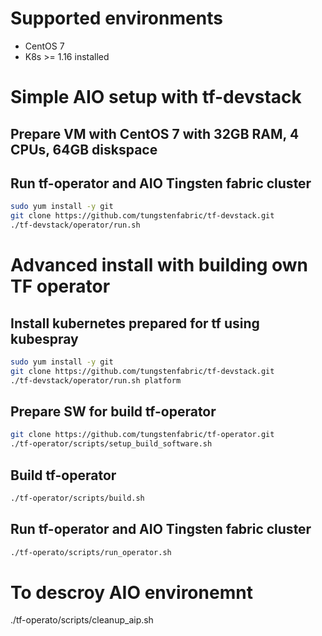 # Supported environments
- CentOS 7
- K8s >= 1.16 installed

# Simple AIO setup with tf-devstack
## Prepare VM with CentOS 7 with 32GB RAM, 4 CPUs, 64GB diskspace
## Run tf-operator and AIO Tingsten fabric cluster
```bash
sudo yum install -y git
git clone https://github.com/tungstenfabric/tf-devstack.git
./tf-devstack/operator/run.sh
```

# Advanced install with building own TF operator
## Install kubernetes prepared for tf  using kubespray
```bash
sudo yum install -y git
git clone https://github.com/tungstenfabric/tf-devstack.git
./tf-devstack/operator/run.sh platform
```
## Prepare SW for build tf-operator
```bash
git clone https://github.com/tungstenfabric/tf-operator.git
./tf-operator/scripts/setup_build_software.sh
```
## Build tf-operator
```bash
./tf-operator/scripts/build.sh
```
## Run tf-operator and AIO Tingsten fabric cluster
```bash
./tf-operato/scripts/run_operator.sh
```

# To descroy AIO environemnt
./tf-operato/scripts/cleanup_aip.sh

